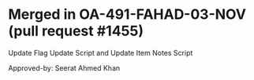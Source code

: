 # Merged in OA-491-FAHAD-03-NOV (pull request #1455)

Update Flag Update Script and Update Item Notes Script

Approved-by: Seerat Ahmed Khan
